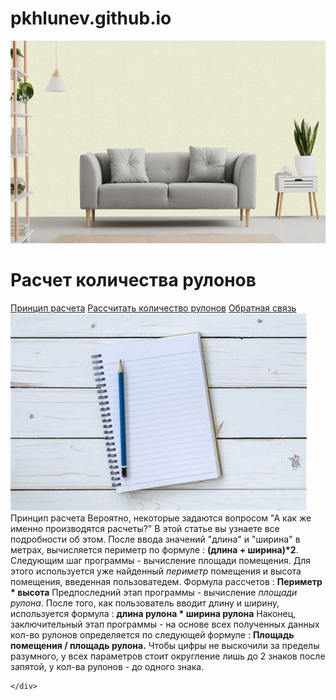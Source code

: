 # pkhlunev.github.io
<!DOCTYPE html>
<html lang="ru">
<head>
    <meta charset="UTF-8">
    <meta http-equiv="X-UA-Compatible" content="IE=edge">
    <meta name="viewport" content="width=device-width, initial-scale=1.0">
    <title>Document</title>
    <link rel="stylesheet" href="style.css" />
</head>
<body>
    <img src="images/main.jpg" class = "a">
    <h1>Расчет количества рулонов</h1> 
    <div>
        <a href="index2.html" class = "whycountwords">Принцип расчета</a>
        <a href='index3.html' class = 'countitwords'>Рассчитать количество рулонов</a>
        <a href="index4.html" class  = "helpme">Обратная связь</a>
    </div>
</body>
<script src="index.js"></script>
</html>
<!DOCTYPE html>
<html lang="en">
<head>
    <meta charset="UTF-8">
    <meta http-equiv="X-UA-Compatible" content="IE=edge">
    <meta name="viewport" content="width=device-width, initial-scale=1.0">
    <link rel="stylesheet" href="style.css" />
    <title>Document</title>
</head>
<body>
    <div>
        <img src="images/howtocount.jpg" class = "a">
        <span class = "index3title">Принцип расчета</span>
        <span class = 'maybeyouwonder'>Вероятно, некоторые задаются вопросом "А как же именно производятся расчеты?" В этой статье вы узнаете все подробности об этом.</span>
        <span class = 'afterfirst'>После ввода значений "длина" и "ширина" в метрах, вычисляется периметр по формуле : <b>(длина + ширина)*2</b>. Следующим шаг программы - вычисление площади помещения. Для этого используется уже найденный <i>периметр</i> помещения и высота помещения, введенная пользоватедем. Формула рассчетов : <b>Периметр * высота</b></span>
        <span class = 'almostlast'>Предпоследний этап программы - вычисление <i>площади рулона</i>. После того, как пользователь вводит длину и ширину, используется формула : <b>длина рулона * ширина рулона</b> </span>
        <span class = 'last'>Наконец, заключительный этап программы - на основе всех полученных данных кол-во рулонов определяется по следующей формуле : <b>Площадь помещения / площадь рулона.</b> Чтобы цифры не выскочили за пределы разумного, у всех параметров стоит округление лишь до 2 знаков после запятой, у кол-ва рулонов - до одного знака.</span>

    </div>
</body>
</html>
